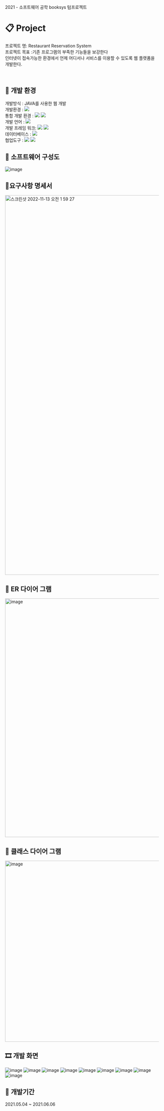 2021 - 소프트웨어 공학 booksys 텀프로젝트
# 📋 Project 
프로젝트 명: Restaurant Reservation System <br>
프로젝트 목표 :기존 프로그램의 부족한 기능들을 보강한다 <br> 
인터넷이 접속가능한 환경에서 언제 어디서나 서비스를 이용할 수 있도록 웹 플랫폼을 개발한다.<br>

<br>

## 📝 개발 환경

개발방식 : JAVA를 사용한 웹 개발 <br>
개발환경 : <img src="https://img.shields.io/badge/Window10-0078D6?style=for-the-badge&logo=Windows&logoColor=white"><br>
통합 개발 환경 : <img src="https://img.shields.io/badge/IntelliJ-000000?style=for-the-badge&logo=IntelliJ IDEA&logoColor=white">
<img src="https://img.shields.io/badge/Eclipse-2C2255?style=for-the-badge&logo=Eclipse IDE&logoColor=white"><br>
개발 언어 : <img src="https://img.shields.io/badge/JAVA-000000?style=for-the-badge&logo=Java&logoColor=white"><br>
개발 프레임 워크: <img src="https://img.shields.io/badge/Spring-6DB33F?style=for-the-badge&logo=Spring&logoColor=white">
<img src="https://img.shields.io/badge/SpringBoot-6DB33F?style=for-the-badge&logo=SpringBoot&logoColor=white"><br>
데이터베이스 : <img src="https://img.shields.io/badge/MariaDB-003545?style=for-the-badge&logo=MariaDB&logoColor=white"><br>
협업도구 : <img src="https://img.shields.io/badge/GitHub-181717?style=for-the-badge&logo=GitHub&logoColor=white"> 
<img src="https://img.shields.io/badge/Google Drive-4285F4?style=for-the-badge&logo=Google Drive&logoColor=white"><br>

## 🎨 소프트웨어 구성도 
![image](https://user-images.githubusercontent.com/51548333/197350663-418369a6-6e54-4261-92fb-e86a1687e270.png)

## 🎨요구사항 명세서
<img width="1239" alt="스크린샷 2022-11-13 오전 1 59 27" src="https://user-images.githubusercontent.com/51548333/201485548-52058a7b-1618-45c6-9317-67b90814ac73.png">

## 🎨 ER 다이어 그램
<img width="779" alt="image" src="https://user-images.githubusercontent.com/51548333/201485219-02fe6ef6-59bf-45e2-befd-bdedb1060f2e.png">  

## 🎨 클래스 다이어 그램
<img width="591" alt="image" src="https://user-images.githubusercontent.com/51548333/201485252-b6a1975e-15af-41d2-986e-6e80ef412d36.png">

## 🎞 개발 화면

![image](https://user-images.githubusercontent.com/51548333/197350877-48d8c0a3-0101-4f44-914a-aaa41cbf2f92.png)
![image](https://user-images.githubusercontent.com/51548333/197351010-999526b7-f7d4-4f04-bcd9-125c59e85000.png)
![image](https://user-images.githubusercontent.com/51548333/197351031-a91e3d1e-6a87-4691-86fe-44f167e78274.png)
![image](https://user-images.githubusercontent.com/51548333/197351045-a57913f1-d080-449c-93c8-33aa7c7629b6.png)
![image](https://user-images.githubusercontent.com/51548333/197351105-499dc784-9187-4b37-b620-00760e933522.png)
![image](https://user-images.githubusercontent.com/51548333/197351229-efc60806-6af0-4a61-8c55-28361f9f3270.png)
![image](https://user-images.githubusercontent.com/51548333/197351299-191006ec-a982-45d6-89ab-16e8d554388a.png)
![image](https://user-images.githubusercontent.com/51548333/197351358-64e78734-e561-4c7a-97ab-0785517eaf1b.png)
![image](https://user-images.githubusercontent.com/51548333/197351600-5b4a35e5-958a-4d72-9924-8c188596bda8.png)


## 📅 개발기간
2021.05.04 ~ 2021.06.06  


